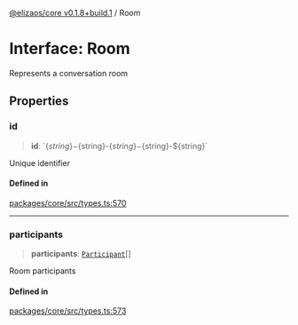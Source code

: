 [@elizaos/core v0.1.8+build.1](../index.md) / Room

# Interface: Room

Represents a conversation room

## Properties

### id

> **id**: \`$\{string\}-$\{string\}-$\{string\}-$\{string\}-$\{string\}\`

Unique identifier

#### Defined in

[packages/core/src/types.ts:570](https://github.com/Vicolee/riddleculous-ai-agent/blob/main/packages/core/src/types.ts#L570)

***

### participants

> **participants**: [`Participant`](Participant.md)[]

Room participants

#### Defined in

[packages/core/src/types.ts:573](https://github.com/Vicolee/riddleculous-ai-agent/blob/main/packages/core/src/types.ts#L573)
